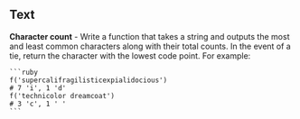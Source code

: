 Text
---------

**Character count** - Write a function that takes a string and outputs the most and least common characters along with their total counts. In the event of a tie, return the character with the lowest code point. For example:

    ```ruby
    f('supercalifragilisticexpialidocious')
    # 7 'i', 1 'd'
    f('technicolor dreamcoat')
    # 3 'c', 1 ' '
    ```